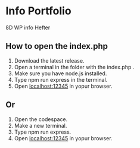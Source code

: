 # Info Portfolio
8D WP info Hefter

## How to open the index.php
1. Download the latest release.
2. Open a terminal in the folder with the index.php .
3. Make sure you have node.js installed.
4. Type npm run express in the terminal.
5. Open [localhost:12345](http://localhost:12345) in yopur browser.

## Or
1. Open the codespace.
2. Make a new terminal.
3. Type npm run express.
5. Open [localhost:12345](http://localhost:12345) in yopur browser.